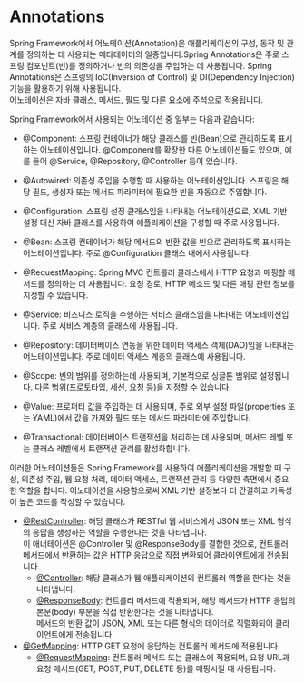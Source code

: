 # Annotations

Spring Framework에서 어노테이션(Annotation)은 애플리케이션의 구성, 동작 및 관계를 정의하는 데 사용되는 메타데이터의 일종입니다.Spring Annotations은 주로 스프링 컴포넌트(빈)를
정의하거나 빈의 의존성을 주입하는 데 사용됩니다. Spring Annotations은 스프링의 IoC(Inversion of Control) 및 DI(Dependency Injection) 기능을 활용하기 위해
사용됩니다.<br>
어노테이션은 자바 클래스, 메서드, 필드 및 다른 요소에 주석으로 적용됩니다.

Spring Framework에서 사용되는 어노테이션 중 일부는 다음과 같습니다:

- @Component: 스프링 컨테이너가 해당 클래스를 빈(Bean)으로 관리하도록 표시하는 어노테이션입니다. @Component를 확장한 다른 어노테이션들도 있으며, 예를 들어 @Service,
  @Repository, @Controller 등이 있습니다.

- @Autowired: 의존성 주입을 수행할 때 사용하는 어노테이션입니다. 스프링은 해당 필드, 생성자 또는 메서드 파라미터에 필요한 빈을 자동으로 주입합니다.

- @Configuration: 스프링 설정 클래스임을 나타내는 어노테이션으로, XML 기반 설정 대신 자바 클래스를 사용하여 애플리케이션을 구성할 때 주로 사용됩니다.

- @Bean: 스프링 컨테이너가 해당 메서드의 반환 값을 빈으로 관리하도록 표시하는 어노테이션입니다. 주로 @Configuration 클래스 내에서 사용됩니다.

- @RequestMapping: Spring MVC 컨트롤러 클래스에서 HTTP 요청과 매핑할 메서드를 정의하는 데 사용됩니다. 요청 경로, HTTP 메소드 및 다른 매핑 관련 정보를 지정할 수 있습니다.

- @Service: 비즈니스 로직을 수행하는 서비스 클래스임을 나타내는 어노테이션입니다. 주로 서비스 계층의 클래스에 사용됩니다.

- @Repository: 데이터베이스 연동을 위한 데이터 액세스 객체(DAO)임을 나타내는 어노테이션입니다. 주로 데이터 액세스 계층의 클래스에 사용됩니다.

- @Scope: 빈의 범위를 정의하는데 사용되며, 기본적으로 싱글톤 범위로 설정됩니다. 다른 범위(프로토타입, 세션, 요청 등)을 지정할 수 있습니다.

- @Value: 프로퍼티 값을 주입하는 데 사용되며, 주로 외부 설정 파일(properties 또는 YAML)에서 값을 가져와 필드 또는 메서드 파라미터에 주입합니다.

- @Transactional: 데이터베이스 트랜잭션을 처리하는 데 사용되며, 메서드 레벨 또는 클래스 레벨에서 트랜잭션 관리를 활성화합니다.

이러한 어노테이션들은 Spring Framework를 사용하여 애플리케이션을 개발할 때 구성, 의존성 주입, 웹 요청 처리, 데이터 액세스, 트랜잭션 관리 등 다양한 측면에서 중요한 역할을 합니다. 어노테이션을
사용함으로써 XML 기반 설정보다 더 간결하고 가독성이 높은 코드를 작성할 수 있습니다.

- [@RestController](https://docs.spring.io/spring-framework/docs/current/javadoc-api/org/springframework/web/bind/annotation/RestController.html):
  해당 클래스가 RESTful 웹 서비스에서 JSON 또는 XML 형식의 응답을 생성하는 역할을 수행한다는 것을 나타냅니다.<br>
  이 애너테이션은 @Controller 및 @ResponseBody를 결합한 것으로, 컨트롤러 메서드에서 반환하는 값은 HTTP 응답으로 직접 변환되어 클라이언트에게 전송됩니다.
    - [@Controller](https://docs.spring.io/spring-framework/docs/current/javadoc-api/org/springframework/stereotype/Controller.html):
      해당 클래스가 웹 애플리케이션의 컨트롤러 역할을 한다는 것을 나타냅니다.
    - [@ResponseBody](https://docs.spring.io/spring-framework/docs/current/javadoc-api/org/springframework/web/bind/annotation/ResponseBody.html):
      컨트롤러 메서드에 적용되며, 해당 메서드가 HTTP 응답의 본문(body) 부분을 직접 반환한다는 것을 나타냅니다.<br>메서드의 반환 값이 JSON, XML 또는 다른 형식의 데이터로 직렬화되어
      클라이언트에게 전송됩니다
- [@GetMapping](https://docs.spring.io/spring-framework/docs/current/javadoc-api/org/springframework/web/bind/annotation/GetMapping.html):
  HTTP GET 요청에 응답하는 컨트롤러 메서드에 적용됩니다.
    - [@RequestMapping](https://docs.spring.io/spring-framework/docs/current/javadoc-api/org/springframework/web/bind/annotation/RequestMapping.html):
      컨트롤러 메서드 또는 클래스에 적용되며, 요청 URL과 요청 메서드(GET, POST, PUT, DELETE 등)를 매핑시킬 때 사용됩니다.